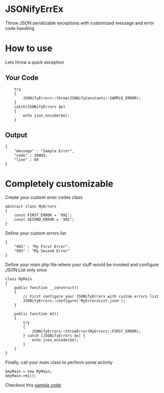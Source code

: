 # JSONifyErrEx
Throw JSON serializable exceptions with customized message and error code handling

# How to use

Lets throw a quick exception

## Your Code

```
	try
	{
		JSONifyErrors::throw(JSONifyConstants::SAMPLE_ERROR);
	}
	catch(JSONifyErrors $e)
	{
		echo json_encode($e);
	}
```

## Output

```
{
	"message" : "Sample Error",
	"code" : 10003,
	"line" : 69
}
```

# Completely customizable

Create your custom error codes class

```
abstract class MyErrors
{
    const FIRST_ERROR = '991';
    const SECOND_ERROR = '992';
}
```

Define your custom errors list

```
{
	"991" : "My First Error",
	"992" : "My Second Error"
}
```

Define your main php file where your stuff would be invoked and configure JSON List only once

```
class MyMain
{
    public function __construct()
    {
        // First configure your JSONifyErrors with custom errors list
        JSONifyErrors::configure('MyErrorsList.json');
    }

    public function m1()
    {
        try
        {
            JSONifyErrors::throwError(MyErrors::FIRST_ERROR);
        } catch (JSONifyErrors $e) {
            echo json_encode($e);
        }
    }
}
```

Finally, call your main class to perform some activity

```
$myMain = new MyMain;
$myMain->m1();
```

Checkout this [sample code](sample)
